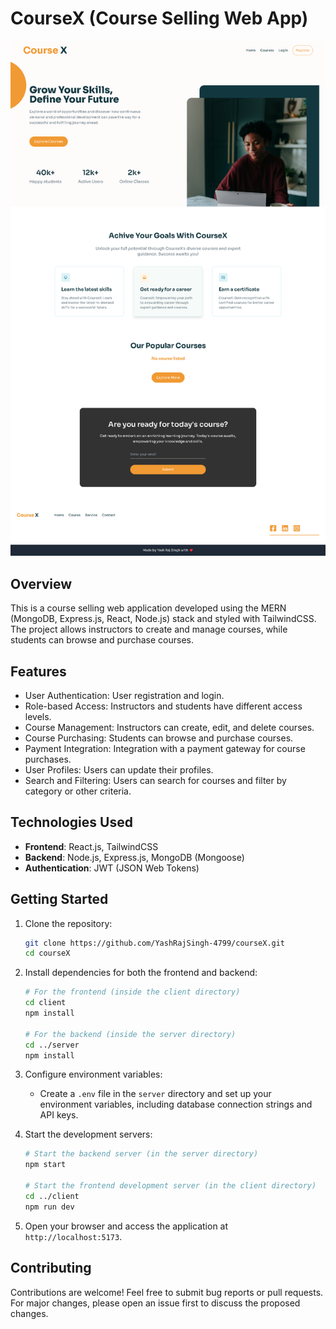 

# CourseX (Course Selling Web App)
![Demo](./screencapture.png)
## Overview

This is a course selling web application developed using the MERN (MongoDB, Express.js, React, Node.js) stack and styled with TailwindCSS. The project allows instructors to create and manage courses, while students can browse and purchase courses.



## Features

- User Authentication: User registration and login.
- Role-based Access: Instructors and students have different access levels.
- Course Management: Instructors can create, edit, and delete courses.
- Course Purchasing: Students can browse and purchase courses.
- Payment Integration: Integration with a payment gateway for course purchases.
- User Profiles: Users can update their profiles.
- Search and Filtering: Users can search for courses and filter by category or other criteria.

## Technologies Used

- **Frontend**: React.js, TailwindCSS
- **Backend**: Node.js, Express.js, MongoDB (Mongoose)
- **Authentication**: JWT (JSON Web Tokens)

## Getting Started

1. Clone the repository:

   ```bash
   git clone https://github.com/YashRajSingh-4799/courseX.git
   cd courseX
   ```

2. Install dependencies for both the frontend and backend:

   ```bash
   # For the frontend (inside the client directory)
   cd client
   npm install

   # For the backend (inside the server directory)
   cd ../server
   npm install
   ```

3. Configure environment variables:
   - Create a `.env` file in the `server` directory and set up your environment variables, including database connection strings and API keys.

4. Start the development servers:

   ```bash
   # Start the backend server (in the server directory)
   npm start

   # Start the frontend development server (in the client directory)
   cd ../client
   npm run dev
   ```

5. Open your browser and access the application at `http://localhost:5173`.

## Contributing

Contributions are welcome! Feel free to submit bug reports or pull requests. For major changes, please open an issue first to discuss the proposed changes.







